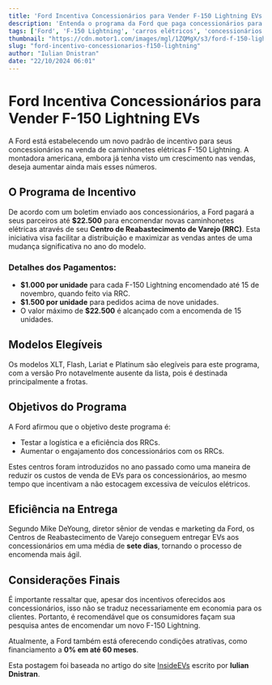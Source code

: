 ```yaml
---
title: 'Ford Incentiva Concessionários para Vender F-150 Lightning EVs'
description: 'Entenda o programa da Ford que paga concessionários para encomendar caminhonetes elétricas F-150 Lightning.'
tags: ['Ford', 'F-150 Lightning', 'carros elétricos', 'concessionários', 'incentivo']
thumbnail: "https://cdn.motor1.com/images/mgl/1ZQMgX/s3/ford-f-150-lightning.jpg"
slug: "ford-incentivo-concessionarios-f150-lightning"
author: "Iulian Dnistran"
date: "22/10/2024 06:01"
---
```


# Ford Incentiva Concessionários para Vender F-150 Lightning EVs

A Ford está estabelecendo um novo padrão de incentivo para seus concessionários na venda de caminhonetes elétricas F-150 Lightning. A montadora americana, embora já tenha visto um crescimento nas vendas, deseja aumentar ainda mais esses números.

## O Programa de Incentivo

De acordo com um boletim enviado aos concessionários, a Ford pagará a seus parceiros até **$22.500** para encomendar novas caminhonetes elétricas através de seu **Centro de Reabastecimento de Varejo (RRC)**. Esta iniciativa visa facilitar a distribuição e maximizar as vendas antes de uma mudança significativa no ano do modelo.

### Detalhes dos Pagamentos:
- **$1.000 por unidade** para cada F-150 Lightning encomendado até 15 de novembro, quando feito via RRC.
- **$1.500 por unidade** para pedidos acima de nove unidades.
- O valor máximo de **$22.500** é alcançado com a encomenda de 15 unidades.

## Modelos Elegíveis
Os modelos XLT, Flash, Lariat e Platinum são elegíveis para este programa, com a versão Pro notavelmente ausente da lista, pois é destinada principalmente a frotas.

## Objetivos do Programa
A Ford afirmou que o objetivo deste programa é:
- Testar a logística e a eficiência dos RRCs.
- Aumentar o engajamento dos concessionários com os RRCs.

Estes centros foram introduzidos no ano passado como uma maneira de reduzir os custos de venda de EVs para os concessionários, ao mesmo tempo que incentivam a não estocagem excessiva de veículos elétricos.

## Eficiência na Entrega
Segundo Mike DeYoung, diretor sênior de vendas e marketing da Ford, os Centros de Reabastecimento de Varejo conseguem entregar EVs aos concessionários em uma média de **sete dias**, tornando o processo de encomenda mais ágil.

## Considerações Finais
É importante ressaltar que, apesar dos incentivos oferecidos aos concessionários, isso não se traduz necessariamente em economia para os clientes. Portanto, é recomendável que os consumidores façam sua pesquisa antes de encomendar um novo F-150 Lightning.

Atualmente, a Ford também está oferecendo condições atrativas, como financiamento a **0% em até 60 meses**.

Esta postagem foi baseada no artigo do site [InsideEVs](https://insideevs.com/news/738093/ford-paying-dealers-f-150-lightning/) escrito por **Iulian Dnistran**.